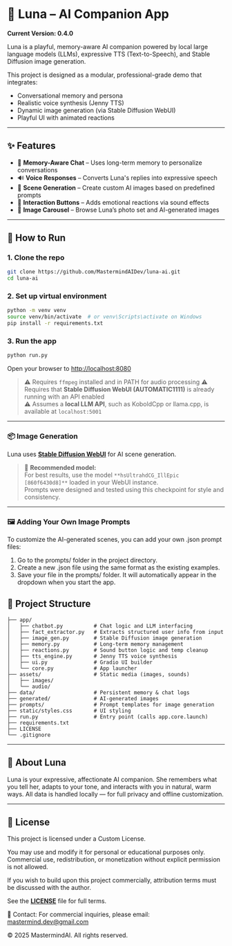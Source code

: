 # 💖 Luna – AI Companion App

**Current Version: 0.4.0**

Luna is a playful, memory-aware AI companion powered by local large language models (LLMs), expressive TTS (Text-to-Speech), and Stable Diffusion image generation.

This project is designed as a modular, professional-grade demo that integrates:
- Conversational memory and persona
- Realistic voice synthesis (Jenny TTS)
- Dynamic image generation (via Stable Diffusion WebUI)
- Playful UI with animated reactions

---

## ✨ Features

- 🧠 **Memory-Aware Chat** – Uses long-term memory to personalize conversations
- 🔊 **Voice Responses** – Converts Luna's replies into expressive speech
- 🎨 **Scene Generation** – Create custom AI images based on predefined prompts
- 💬 **Interaction Buttons** – Adds emotional reactions via sound effects 
- 📸 **Image Carousel** – Browse Luna’s photo set and AI-generated images

---

## 🚀 How to Run

### 1. Clone the repo
```bash
git clone https://github.com/MastermindAIDev/luna-ai.git
cd luna-ai
```

### 2. Set up virtual environment
```bash
python -m venv venv
source venv/bin/activate  # or venv\Scripts\activate on Windows
pip install -r requirements.txt
```

### 3. Run the app
```bash
python run.py
```
Open your browser to [http://localhost:8080](http://localhost:8080)

> ⚠️ Requires `ffmpeg` installed and in PATH for audio processing
> ⚠️ Requires that **Stable Diffusion WebUI (AUTOMATIC1111)** is already running with an API enabled  
> ⚠️ Assumes a **local LLM API**, such as KoboldCpp or llama.cpp, is available at `localhost:5001`
---
### 📦 Image Generation

Luna uses [**Stable Diffusion WebUI**](https://github.com/AUTOMATIC1111/stable-diffusion-webui) for AI scene generation.

> 🔧 **Recommended model:**  
> For best results, use the model `**hsUltrahdCG_IllEpic [860f6430d8]**` loaded in your WebUI instance.  
> Prompts were designed and tested using this checkpoint for style and consistency.
---

### 🖼️ Adding Your Own Image Prompts

To customize the AI-generated scenes, you can add your own .json prompt files:

1. Go to the prompts/ folder in the project directory.
2. Create a new .json file using the same format as the existing examples.
3. Save your file in the prompts/ folder. It will automatically appear in the dropdown when you start the app.

## 📁 Project Structure
```
├── app/
│   ├── chatbot.py          # Chat logic and LLM interfacing
│   ├── fact_extractor.py   # Extracts structured user info from input
│   ├── image_gen.py        # Stable Diffusion image generation
│   ├── memory.py           # Long-term memory management
│   ├── reactions.py        # Sound button logic and temp cleanup
│   ├── tts_engine.py       # Jenny TTS voice synthesis
│   ├── ui.py               # Gradio UI builder
│   └── core.py             # App launcher
├── assets/                 # Static media (images, sounds)
│   ├── images/             
│   └── audio/              
├── data/                   # Persistent memory & chat logs
├── generated/              # AI-generated images
├── prompts/                # Prompt templates for image generation
├── static/styles.css       # UI styling
├── run.py                  # Entry point (calls app.core.launch)
├── requirements.txt
├── LICENSE
└── .gitignore
```

---

## 🤍 About Luna
Luna is your expressive, affectionate AI companion. She remembers what you tell her, adapts to your tone, and interacts with you in natural, warm ways. All data is handled locally — for full privacy and offline customization.

---

## 📄 License

This project is licensed under a Custom License.

You may use and modify it for personal or educational purposes only.
Commercial use, redistribution, or monetization without explicit permission is not allowed.

If you wish to build upon this project commercially, attribution terms must be discussed with the author.

See the [**LICENSE**](LICENSE) file for full terms.

📩 Contact: For commercial inquiries, please email: mastermind.dev@gmail.com

© 2025 MastermindAI. All rights reserved.
